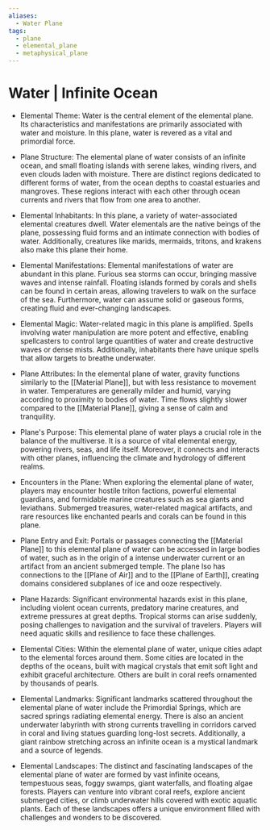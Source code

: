 ```yaml
---
aliases:
  - Water Plane
tags:
  - plane
  - elemental_plane
  - metaphysical_plane
---
```

# Water | Infinite Ocean

- Elemental Theme:
	Water is the central element of the elemental plane. Its characteristics and manifestations are primarily associated with water and moisture. In this plane, water is revered as a vital and primordial force.

- Plane Structure:
	The elemental plane of water consists of an infinite ocean, and small floating islands with serene lakes, winding rivers, and even clouds laden with moisture. There are distinct regions dedicated to different forms of water, from the ocean depths to coastal estuaries and mangroves. These regions interact with each other through ocean currents and rivers that flow from one area to another.

- Elemental Inhabitants:
	In this plane, a variety of water-associated elemental creatures dwell. Water elementals are the native beings of the plane, possessing fluid forms and an intimate connection with bodies of water. Additionally, creatures like marids, mermaids, tritons, and krakens also make this plane their home.

- Elemental Manifestations:
	Elemental manifestations of water are abundant in this plane. Furious sea storms can occur, bringing massive waves and intense rainfall. Floating islands formed by corals and shells can be found in certain areas, allowing travelers to walk on the surface of the sea. Furthermore, water can assume solid or gaseous forms, creating fluid and ever-changing landscapes.

- Elemental Magic:
	Water-related magic in this plane is amplified. Spells involving water manipulation are more potent and effective, enabling spellcasters to control large quantities of water and create destructive waves or dense mists. Additionally, inhabitants there have unique spells that allow targets to breathe underwater.

- Plane Attributes:
	In the elemental plane of water, gravity functions similarly to the [[Material Plane]], but with less resistance to movement in water. Temperatures are generally milder and humid, varying according to proximity to bodies of water. Time flows slightly slower compared to the [[Material Plane]], giving a sense of calm and tranquility.

- Plane's Purpose:
	This elemental plane of water plays a crucial role in the balance of the multiverse. It is a source of vital elemental energy, powering rivers, seas, and life itself. Moreover, it connects and interacts with other planes, influencing the climate and hydrology of different realms.

- Encounters in the Plane:
	When exploring the elemental plane of water, players may encounter hostile triton factions, powerful elemental guardians, and formidable marine creatures such as sea giants and leviathans. Submerged treasures, water-related magical artifacts, and rare resources like enchanted pearls and corals can be found in this plane.

- Plane Entry and Exit:
	Portals or passages connecting the [[Material Plane]] to this elemental plane of water can be accessed in large bodies of water, such as in the origin of a intense underwater current or an artifact from an ancient submerged temple. The plane lso has connections to the [[Plane of Air]] and to the [[Plane of Earth]], creating domains considered subplanes of ice and ooze respectively.

- Plane Hazards:
	Significant environmental hazards exist in this plane, including violent ocean currents, predatory marine creatures, and extreme pressures at great depths. Tropical storms can arise suddenly, posing challenges to navigation and the survival of travelers. Players will need aquatic skills and resilience to face these challenges.

- Elemental Cities:
	Within the elemental plane of water, unique cities adapt to the elemental forces around them. Some cities are located in the depths of the oceans, built with magical crystals that emit soft light and exhibit graceful architecture. Others are built in coral reefs ornamented by thousands of pearls.

- Elemental Landmarks:
	Significant landmarks scattered throughout the elemental plane of water include the Primordial Springs, which are sacred springs radiating elemental energy. There is also an ancient underwater labyrinth with strong currents travelling in corridors carved in coral and living statues guarding long-lost secrets. Additionally, a giant rainbow stretching across an infinite ocean is a mystical landmark and a source of legends.

- Elemental Landscapes:
	The distinct and fascinating landscapes of the elemental plane of water are formed by vast infinite oceans, tempestuous seas, foggy swamps, giant waterfalls, and floating algae forests. Players can venture into vibrant coral reefs, explore ancient submerged cities, or climb underwater hills covered with exotic aquatic plants. Each of these landscapes offers a unique environment filled with challenges and wonders to be discovered.